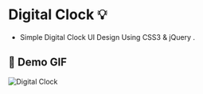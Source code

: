 # Digital Clock :bulb:  
- Simple Digital Clock UI Design Using CSS3 & jQuery .

## :camera_flash: Demo GIF
![Digital Clock](https://github.com/Hager-elhwarii/Intro-to-jQuery/assets/80959882/825ff704-1da0-4184-b0f1-4f0f0a597ca3)
